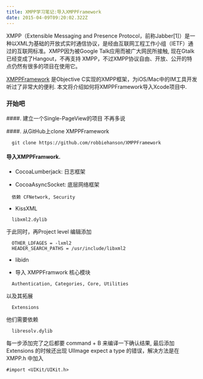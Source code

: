 ```yaml
---
title: XMPP学习笔记:导入XMPPFramework
date: 2015-04-09T09:20:02.322Z
---
```


XMPP（Extensible Messaging and Presence Protocol，前称Jabber[1]）是一种以XML为基础的开放式实时通信协议，是经由互联网工程工作小组（IETF）通过的互联网标准。XMPP因为被Google Talk应用而被广大网民所接触, 现在Gtalk已经变成了Hangout，不再支持 XMPP，不过XMPP协议自由、开放、公开的特点仍然有很多的项目在使用它。

[XMPPFramework](https://github.com/robbiehanson/XMPPFramework) 是Objective C实现的XMPP框架，为iOS/Mac中的IM工具开发听过了非常大的便利. 本文将介绍如何将XMPPFramework导入Xcode项目中.

### 开始吧

####. 建立一个Single-PageView的项目
  不再多说

####. 从GitHub上clone XMPPFramework

```
  git clone https://github.com/robbiehanson/XMPPFramework
```

#### 导入XMPPFramwork.

* CocoaLumberjack: 日志框架

* CocoaAsyncSocket: 底层网络框架

```
  依赖 CFNetwork, Security
```

* KissXML

```
  libxml2.dylib
```

于此同时，再Project level 编辑添加

```
  OTHER_LDFAGES = -lxml2
  HEADER_SEARCH_PATHS = /usr/include/libxml2
```

* libidn

* 导入 XMPPFramwork 核心模块

```
  Authentication, Categories, Core, Utilities
```

以及其拓展

```
  Extensions
```
他们需要依赖

```
  libresolv.dylib
```

每一步添加完了之后都要 command + B 来编译一下确认结果, 最后添加 Extensions 的时候还出现 UIImage expect a type 的错误，解决方法是在 XMPP.h 中加入

```
#import <UIKit/UIKit.h>
```
